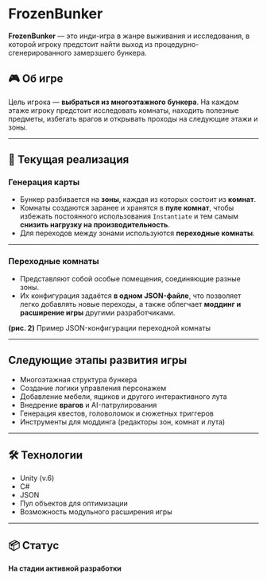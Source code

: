 
# FrozenBunker

**FrozenBunker** — это инди-игра в жанре выживания и исследования, в которой игроку предстоит найти выход из процедурно-сгенерированного замерзшего бункера.

## 🎮 Об игре

Цель игрока — **выбраться из многоэтажного бункера**. На каждом этаже игроку предстоит исследовать комнаты, находить полезные предметы, избегать врагов и открывать проходы на следующие этажи и зоны.

---

## 🔧 Текущая реализация

### Генерация карты

- Бункер разбивается на **зоны**, каждая из которых состоит из **комнат**.
- Комнаты создаются заранее и хранятся в **пуле комнат**, чтобы избежать постоянного использования `Instantiate` и тем самым **снизить нагрузку на производительность**.
- Для переходов между зонами используются **переходные комнаты**.

---

### Переходные комнаты

- Представляют собой особые помещения, соединяющие разные зоны.
- Их конфигурация задаётся **в одном JSON-файле**, что позволяет легко добавлять новые переходы, а также облегчает **моддинг и расширение игры** другими разработчиками.

**(рис. 2)** Пример JSON-конфигурации переходной комнаты

---

## Следующие этапы развития игры

- Многоэтажная структура бункера
- Создание логики управления персонажем
- Добавление мебели, ящиков и другого интерактивного лута
- Внедрение **врагов** и AI-патрулирования
- Генерация квестов, головоломок и сюжетных триггеров
- Инструменты для моддинга (редакторы зон, комнат и лута)

---

## 🛠️ Технологии

- Unity (v.6)
- C#
- JSON
- Пул объектов для оптимизации
- Возможность модульного расширения игры

---

## 📦 Статус

**На стадии активной разработки**
